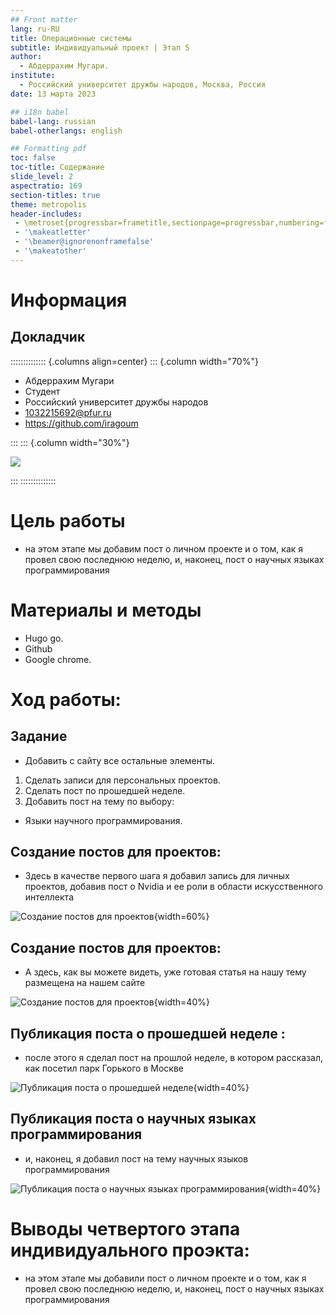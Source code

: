 ```yaml
---
## Front matter
lang: ru-RU
title: Операционные системы
subtitle: Индивидуальный проект | Этап 5
author:
  - Абдеррахим Мугари.
institute:
  - Российский университет дружбы народов, Москва, Россия
date: 13 марта 2023

## i18n babel
babel-lang: russian
babel-otherlangs: english

## Formatting pdf
toc: false
toc-title: Содержание
slide_level: 2
aspectratio: 169
section-titles: true
theme: metropolis
header-includes:
 - \metroset{progressbar=frametitle,sectionpage=progressbar,numbering=fraction}
 - '\makeatletter'
 - '\beamer@ignorenonframefalse'
 - '\makeatother'
---
```


# Информация

## Докладчик

:::::::::::::: {.columns align=center}
::: {.column width="70%"}

  * Абдеррахим Мугари
  * Студент
  * Российский университет дружбы народов
  * [1032215692@pfur.ru](mailto:1032215692@pfur.ru)
  * <https://github.com/iragoum>

:::
::: {.column width="30%"}

![](./image/mougari.jpg)

:::
::::::::::::::

# Цель работы

- на этом этапе мы добавим пост о личном проекте и о том, как я провел свою последнюю неделю, и, наконец, пост о научных языках программирования

# Материалы и методы

- Hugo go.
- Github
- Google chrome.

# Ход работы:

## Задание

- Добавить с сайту все остальные элементы.
1. Сделать записи для персональных проектов.
2. Сделать пост по прошедшей неделе.
3. Добавить пост на тему по выбору: 
- Языки научного программирования.


## Создание постов для проектов:

- Здесь в качестве первого шага я добавил запись для личных проектов, добавив пост о Nvidia и ее роли в области искусственного интеллекта

![Создание постов для проектов](image/1.png){width=60%}

## Создание постов для проектов:

- А здесь, как вы можете видеть, уже готовая статья на нашу тему размещена на нашем сайте

![Создание постов для проектов](image/2.png){width=40%}

## Публикация поста о прошедшей неделе :

- после этого я сделал пост на прошлой неделе, в котором рассказал, как посетил парк Горького в Москве

![Публикация поста о прошедшей неделе](image/3.png){width=40%}


## Публикация поста о научных языках программирования

- и, наконец, я добавил пост на тему научных языков программирования

![Публикация поста о научных языках программирования](image/4.png){width=40%}



# Выводы четвертого этапа индивидуального проэкта:

- на этом этапе мы добавили пост о личном проекте и о том, как я провел свою последнюю неделю, и, наконец, пост о научных языках программирования
